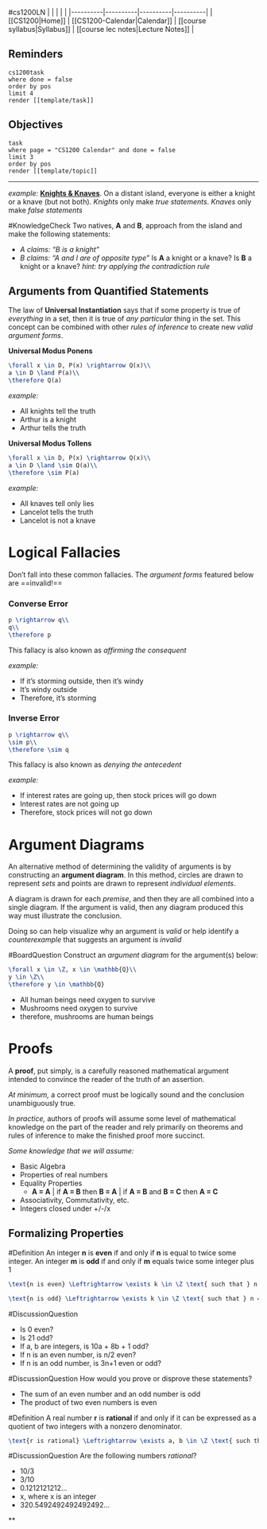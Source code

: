 #cs1200LN
|  |  |  |  |
|----------|----------|----------|----------|
| [[CS1200|Home]] | [[CS1200-Calendar|Calendar]] | [[course syllabus|Syllabus]] | [[course lec notes|Lecture Notes]] |


## Reminders

```query
cs1200task
where done = false
order by pos
limit 4
render [[template/task]]
```

## Objectives

```query
task
where page = "CS1200 Calendar" and done = false
limit 3
order by pos
render [[template/topic]]
```
---

_example:_ **[Knights & Knaves](https://philosophy.hku.hk/think/logic/knights.php)**. On a distant island, everyone is either a knight or a knave (but not both). _Knights_ only make _true statements_. _Knaves_ only make _false statements_

#KnowledgeCheck Two natives, **A** and **B**, approach from the island and make the following statements:
* _A claims: “B is a knight”_
* _B claims: “A and I are of opposite type”_
Is **A** a knight or a knave? Is **B** a knight or a knave?
_hint: try applying the contradiction rule_

## Arguments from Quantified Statements

The law of **Universal Instantiation** says that if some property is true of _everything_ in a set, then it is true of _any particular_ thing in the set. This concept can be combined with other _rules of inference_ to create new _valid argument forms_.

**Universal Modus Ponens**
```latex
\forall x \in D, P(x) \rightarrow Q(x)\\
a \in D \land P(a)\\
\therefore Q(a)
```

_example:_
* All knights tell the truth
* Arthur is a knight
* Arthur tells the truth

**Universal Modus Tollens**
```latex
\forall x \in D, P(x) \rightarrow Q(x)\\
a \in D \land \sim Q(a)\\
\therefore \sim P(a)
```

_example:_
* All knaves tell only lies
* Lancelot tells the truth
* Lancelot is not a knave
  
# Logical Fallacies

Don’t fall into these common fallacies. The _argument forms_ featured below are ==invalid!==

### Converse Error
```latex
p \rightarrow q\\
q\\
\therefore p
```

This fallacy is also known as _affirming the consequent_

_example:_
* If it’s storming outside, then it’s windy
* It’s windy outside
* Therefore, it’s storming

### Inverse Error
```latex
p \rightarrow q\\
\sim p\\
\therefore \sim q
```

This fallacy is also known as _denying the antecedent_

_example:_
* If interest rates are going up, then stock prices will go down
* Interest rates are not going up
* Therefore, stock prices will not go down

# Argument Diagrams

An alternative method of determining the validity of arguments is by constructing an **argument diagram**. In this method, circles are drawn to represent _sets_ and points are drawn to represent _individual elements_. 

A diagram is drawn for each _premise_, and then they are all combined into a single diagram. If the argument is valid, then any diagram produced this way must illustrate the conclusion. 

Doing so can help visualize why an argument is _valid_ or help identify a _counterexample_ that suggests an argument is _invalid_

#BoardQuestion Construct an _argument diagram_ for the argument(s) below:
```latex
\forall x \in \Z, x \in \mathbb{Q}\\
y \in \Z\\
\therefore y \in \mathbb{Q}
```

* All human beings need oxygen to survive
* Mushrooms need oxygen to survive
* therefore, mushrooms are human beings

# Proofs

A **proof**, put simply, is a carefully reasoned mathematical argument intended to convince the reader of the truth of an assertion.

_At minimum,_ a correct proof must be logically sound and the conclusion unambiguously true.

_In practice,_ authors of proofs will assume some level of mathematical knowledge on the part of the reader and rely primarily on theorems and rules of inference to make the finished proof more succinct.

_Some knowledge that we will assume:_
* Basic Algebra
* Properties of real numbers
* Equality Properties
  * **A = A** | if **A = B** then **B = A** | if **A = B** and **B = C** then **A = C**
* Associativity, Commutativity, etc.
* Integers closed under +/-/x

## Formalizing Properties

#Definition An integer **n** is **even** if and only if **n** is equal to twice some integer. An integer **m** is **odd** if and only if **m** equals twice some integer plus 1

```latex
\text{n is even} \Leftrightarrow \exists k \in \Z \text{ such that } n = 2k
```
```latex
\text{n is odd} \Leftrightarrow \exists k \in \Z \text{ such that } n = 2k + 1
```

#DiscussionQuestion
* Is 0 even?
* Is 21 odd?
* If a, b are integers, is 10a + 8b + 1 odd?
* If n is an even number, is n/2 even?
* If n is an odd number, is 3n+1 even or odd?

#DiscussionQuestion How would you prove or disprove these statements?
* The sum of an even number and an odd number is odd
* The product of two even numbers is even

#Definition A real number **r** is **rational** if and only if it can be expressed as a quotient of two integers with a nonzero denominator.

```latex
\text{r is rational} \Leftrightarrow \exists a, b \in \Z \text{ such that } r = \frac{a}{b} \land b \ne 0
```

#DiscussionQuestion Are the following numbers _rational_?
* 10/3
* 3/10
* 0.1212121212...
* x, where x is an integer
* 320.5492492492492492...

**